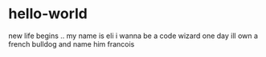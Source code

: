 # hello-world
new life begins ..
my name is eli
i wanna be a code wizard
one day ill own a french bulldog and name him francois
